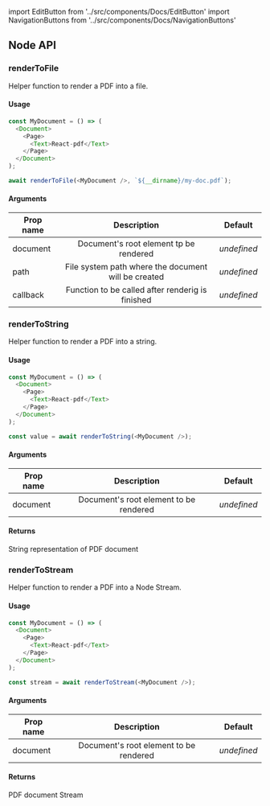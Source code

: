 import EditButton from '../src/components/Docs/EditButton'
import NavigationButtons from '../src/components/Docs/NavigationButtons'

<EditButton to="https://github.com/react-pdf/site/blob/master/docs/node.md" />

## Node API

### renderToFile

Helper function to render a PDF into a file.

#### Usage

```js
const MyDocument = () => (
  <Document>
    <Page>
      <Text>React-pdf</Text>
    </Page>
  </Document>
);

await renderToFile(<MyDocument />, `${__dirname}/my-doc.pdf`);
```

#### Arguments

| Prop name |                     Description                     | Default     |
| --------- | :-------------------------------------------------: | ----------- |
| document  |       Document's root element tp be rendered        | _undefined_ |
| path      | File system path where the document will be created | _undefined_ |
| callback  |  Function to be called after renderig is finished   | _undefined_ |

### renderToString

Helper function to render a PDF into a string.

#### Usage

```js
const MyDocument = () => (
  <Document>
    <Page>
      <Text>React-pdf</Text>
    </Page>
  </Document>
);

const value = await renderToString(<MyDocument />);
```

#### Arguments

| Prop name |              Description               | Default     |
| --------- | :------------------------------------: | ----------- |
| document  | Document's root element to be rendered | _undefined_ |

#### Returns

String representation of PDF document

### renderToStream

Helper function to render a PDF into a Node Stream.

#### Usage

```js
const MyDocument = () => (
  <Document>
    <Page>
      <Text>React-pdf</Text>
    </Page>
  </Document>
);

const stream = await renderToStream(<MyDocument />);
```

#### Arguments

| Prop name |              Description               | Default     |
| --------- | :------------------------------------: | ----------- |
| document  | Document's root element to be rendered | _undefined_ |

#### Returns

PDF document Stream

<NavigationButtons
  backSrc="/fonts"
  backText="Fonts"
  nextSrc="/advanced"
  nextText="Advanced"
/>
